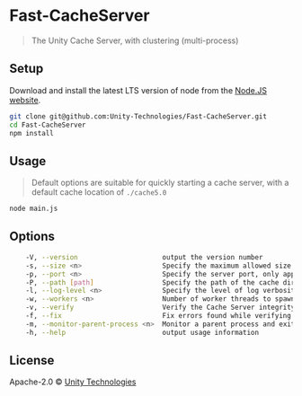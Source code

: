 # Fast-CacheServer
> The Unity Cache Server, with clustering (multi-process)

## Setup
Download and install the latest LTS version of node from the [Node.JS website](https://nodejs.org/en/download/).

```bash
git clone git@github.com:Unity-Technologies/Fast-CacheServer.git
cd Fast-CacheServer
npm install
```
## Usage
>Default options are suitable for quickly starting a cache server, with a default cache location of `./cache5.0`
```bash
node main.js
```

## Options
```bash
    -V, --version                     output the version number
    -s, --size <n>                    Specify the maximum allowed size of the LRU cache. Files that have not been used recently will automatically be discarded when the cache size is exceeded. Default is 50Gb
    -p, --port <n>                    Specify the server port, only apply to new cache server, default is 8126
    -P, --path [path]                 Specify the path of the cache directory. Default is ./cache5.0
    -l, --log-level <n>               Specify the level of log verbosity. Valid values are 0 (silent) through 5 (debug). Default is 4 (test)
    -w, --workers <n>                 Number of worker threads to spawn. Default is 1 for every 2 CPUs reported by the OS
    -v, --verify                      Verify the Cache Server integrity, without fixing errors
    -f, --fix                         Fix errors found while verifying the Cache Server integrity
    -m, --monitor-parent-process <n>  Monitor a parent process and exit if it dies
    -h, --help                        output usage information
```
## License

Apache-2.0 © [Unity Technologies](http://www.unity3d.com)
